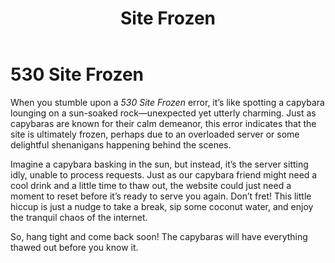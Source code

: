 ﻿---
category: 5xx
code: 530
cover: https://firebasestorage.googleapis.com/v0/b/capy-http.appspot.com/o/Capy-530-750x600.webp?alt=media
thumbnail: https://firebasestorage.googleapis.com/v0/b/capy-http.appspot.com/o/Capy-530-250x200.webp?alt=media
coverAlt: Site Frozen
description: Site Frozen
pubDate: 2014-06-01
tags:
- 5xx
title: Site Frozen
---


# 530 Site Frozen

When you stumble upon a *530 Site Frozen* error, it’s like spotting a capybara lounging on a sun-soaked rock—unexpected yet utterly charming. Just as capybaras are known for their calm demeanor, this error indicates that the site is ultimately frozen, perhaps due to an overloaded server or some delightful shenanigans happening behind the scenes.

Imagine a capybara basking in the sun, but instead, it’s the server sitting idly, unable to process requests. Just as our capybara friend might need a cool drink and a little time to thaw out, the website could just need a moment to reset before it’s ready to serve you again. Don’t fret! This little hiccup is just a nudge to take a break, sip some coconut water, and enjoy the tranquil chaos of the internet.

So, hang tight and come back soon! The capybaras will have everything thawed out before you know it.